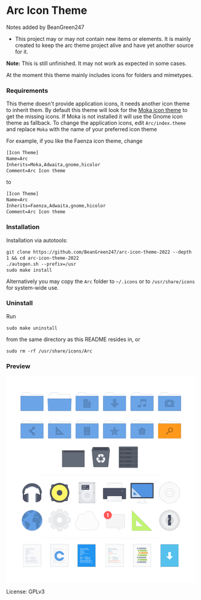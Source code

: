 # Arc Icon Theme

Notes added by BeanGreen247
* This project may or may not contain new items or elements. It is mainly created to keep the arc theme project alive and have yet another source for it.

**Note:** This is still unfinished. It may not work as expected in some cases.

At the moment this theme mainly includes icons for folders and mimetypes.

### Requirements

This theme doesn't provide application icons, it needs another icon theme to inherit them.
By default this theme will look for the [Moka icon theme](https://snwh.org/moka) to get the missing icons. If Moka is not installed it will use the Gnome icon theme as fallback.
To change the application icons, edit `Arc/index.theme` and replace `Moka` with the name of your preferred icon theme

For example, if you like the Faenza icon theme, change

    [Icon Theme]
    Name=Arc
    Inherits=Moka,Adwaita,gnome,hicolor
    Comment=Arc Icon theme

to

    [Icon Theme]
    Name=Arc
    Inherits=Faenza,Adwaita,gnome,hicolor
    Comment=Arc Icon theme

### Installation

Installation via autotools:

    git clone https://github.com/BeanGreen247/arc-icon-theme-2022 --depth 1 && cd arc-icon-theme-2022
    ./autogen.sh --prefix=/usr
    sudo make install

Alternatively you may copy the `Arc` folder to `~/.icons` or to `/usr/share/icons` for system-wide use.

### Uninstall

Run

    sudo make uninstall

from the same directory as this README resides in, or

    sudo rm -rf /usr/share/icons/Arc

### Preview
![Preview](/img/yCO1aeP.png)

License: GPLv3
